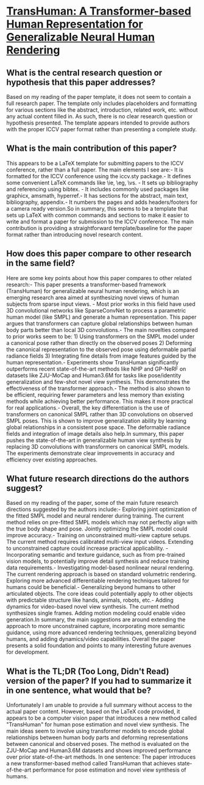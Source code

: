 # [TransHuman: A Transformer-based Human Representation for Generalizable   Neural Human Rendering](https://arxiv.org/abs/2307.12291)

## What is the central research question or hypothesis that this paper addresses?

Based on my reading of the paper template, it does not seem to contain a full research paper. The template only includes placeholders and formatting for various sections like the abstract, introduction, related work, etc. without any actual content filled in. As such, there is no clear research question or hypothesis presented. The template appears intended to provide authors with the proper ICCV paper format rather than presenting a complete study.


## What is the main contribution of this paper?

This appears to be a LaTeX template for submitting papers to the ICCV conference, rather than a full paper. The main elements I see are:- It is formatted for the ICCV conference using the iccv.sty package.- It defines some convenient LaTeX commands like \ie, \eg, \vs. - It sets up bibliography and referencing using bibtex. - It includes commonly used packages like graphicx, amsmath, hyperref.- It has sections for the abstract, main text, bibliography, appendix.- It numbers the pages and adds headers/footers for a camera ready version.So in summary, this seems to be a template that sets up LaTeX with common commands and sections to make it easier to write and format a paper for submission to the ICCV conference. The main contribution is providing a straightforward template/baseline for the paper format rather than introducing novel research content.


## How does this paper compare to other research in the same field?

Here are some key points about how this paper compares to other related research:- This paper presents a transformer-based framework (TransHuman) for generalizable neural human rendering, which is an emerging research area aimed at synthesizing novel views of human subjects from sparse input views. - Most prior works in this field have used 3D convolutional networks like SparseConvNet to process a parametric human model (like SMPL) and generate a human representation. This paper argues that transformers can capture global relationships between human body parts better than local 3D convolutions.- The main novelties compared to prior works seem to be: 1) Using transformers on the SMPL model under a canonical pose rather than directly on the observed poses 2) Deforming the canonical representation to the observed pose using deformable partial radiance fields 3) Integrating fine details from image features guided by the human representation.- Experiments show TransHuman significantly outperforms recent state-of-the-art methods like NHP and GP-NeRF on datasets like ZJU-MoCap and Human3.6M for tasks like pose/identity generalization and few-shot novel view synthesis. This demonstrates the effectiveness of the transformer approach.- The method is also shown to be efficient, requiring fewer parameters and less memory than existing methods while achieving better performance. This makes it more practical for real applications.- Overall, the key differentiation is the use of transformers on canonical SMPL rather than 3D convolutions on observed SMPL poses. This is shown to improve generalization ability by learning global relationships in a consistent pose space. The deformable radiance fields and integration of image details also help.In summary, this paper pushes the state-of-the-art in generalizable human view synthesis by replacing 3D convolutions with transformers on canonical SMPL models. The experiments demonstrate clear improvements in accuracy and efficiency over existing approaches.


## What future research directions do the authors suggest?

Based on my reading of the paper, some of the main future research directions suggested by the authors include:- Exploring joint optimization of the fitted SMPL model and neural renderer during training. The current method relies on pre-fitted SMPL models which may not perfectly align with the true body shape and pose. Jointly optimizing the SMPL model could improve accuracy.- Training on unconstrained multi-view capture setups. The current method requires calibrated multi-view input videos. Extending to unconstrained capture could increase practical applicability. - Incorporating semantic and texture guidance, such as from pre-trained vision models, to potentially improve detail synthesis and reduce training data requirements.- Investigating model-based nonlinear neural rendering. The current rendering approach is based on standard volumetric rendering. Exploring more advanced differentiable rendering techniques tailored for humans could be beneficial.- Generalizing beyond humans to other articulated objects. The core ideas could potentially apply to other objects with predictable structure like hands, animals, robots, etc.- Adding dynamics for video-based novel view synthesis. The current method synthesizes single frames. Adding motion modeling could enable video generation.In summary, the main suggestions are around extending the approach to more unconstrained capture, incorporating more semantic guidance, using more advanced rendering techniques, generalizing beyond humans, and adding dynamics/video capabilities. Overall the paper presents a solid foundation and points to many interesting future avenues for development.


## What is the TL;DR (Too Long, Didn't Read) version of the paper? If you had to summarize it in one sentence, what would that be?

Unfortunately I am unable to provide a full summary without access to the actual paper content. However, based on the LaTeX code provided, it appears to be a computer vision paper that introduces a new method called "TransHuman" for human pose estimation and novel view synthesis. The main ideas seem to involve using transformer models to encode global relationships between human body parts and deforming representations between canonical and observed poses. The method is evaluated on the ZJU-MoCap and Human3.6M datasets and shows improved performance over prior state-of-the-art methods. In one sentence: The paper introduces a new transformer-based method called TransHuman that achieves state-of-the-art performance for pose estimation and novel view synthesis of humans.
